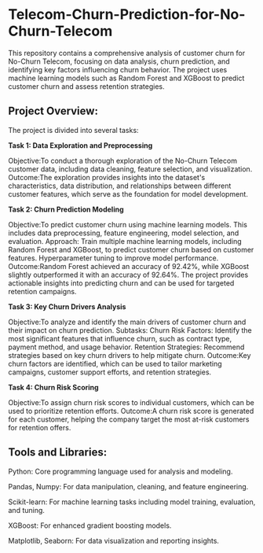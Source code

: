 # Telecom-Churn-Prediction-for-No-Churn-Telecom
This repository contains a comprehensive analysis of customer churn for No-Churn Telecom, focusing on data analysis, churn prediction, and identifying key factors influencing churn behavior. The project uses machine learning models such as Random Forest and XGBoost to predict customer churn and assess retention strategies.

## **Project Overview:**
The project is divided into several tasks:

**Task 1: Data Exploration and Preprocessing**

Objective:To conduct a thorough exploration of the No-Churn Telecom customer data, including data cleaning, feature selection, and visualization.
Outcome:The exploration provides insights into the dataset's characteristics, data distribution, and relationships between different customer features, which serve as the foundation for model development.

**Task 2: Churn Prediction Modeling**

Objective:To predict customer churn using machine learning models. This includes data preprocessing, feature engineering, model selection, and evaluation.
Approach:
Train multiple machine learning models, including Random Forest and XGBoost, to predict customer churn based on customer features.
Hyperparameter tuning to improve model performance.
Outcome:Random Forest achieved an accuracy of 92.42%, while XGBoost slightly outperformed it with an accuracy of 92.64%.
The project provides actionable insights into predicting churn and can be used for targeted retention campaigns.

**Task 3: Key Churn Drivers Analysis**

Objective:To analyze and identify the main drivers of customer churn and their impact on churn prediction.
Subtasks:
Churn Risk Factors: Identify the most significant features that influence churn, such as contract type, payment method, and usage behavior.
Retention Strategies: Recommend strategies based on key churn drivers to help mitigate churn.
Outcome:Key churn factors are identified, which can be used to tailor marketing campaigns, customer support efforts, and retention strategies.

**Task 4: Churn Risk Scoring**

Objective:To assign churn risk scores to individual customers, which can be used to prioritize retention efforts.
Outcome:A churn risk score is generated for each customer, helping the company target the most at-risk customers for retention offers.

## **Tools and Libraries:**

Python: Core programming language used for analysis and modeling.

Pandas, Numpy: For data manipulation, cleaning, and feature engineering.

Scikit-learn: For machine learning tasks including model training, evaluation, and tuning.

XGBoost: For enhanced gradient boosting models.

Matplotlib, Seaborn: For data visualization and reporting insights.
